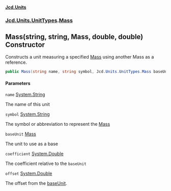 #### [Jcd.Units](index.md 'index')
### [Jcd.Units.UnitTypes](Jcd.Units.UnitTypes.md 'Jcd.Units.UnitTypes').[Mass](Jcd.Units.UnitTypes.Mass.md 'Jcd.Units.UnitTypes.Mass')

## Mass(string, string, Mass, double, double) Constructor

Constructs a unit measuring a specified [Mass](Jcd.Units.UnitTypes.Mass.md 'Jcd.Units.UnitTypes.Mass') using another Mass as a reference.

```csharp
public Mass(string name, string symbol, Jcd.Units.UnitTypes.Mass baseUnit, double coefficient, double offset=0.0);
```
#### Parameters

<a name='Jcd.Units.UnitTypes.Mass.Mass(string,string,Jcd.Units.UnitTypes.Mass,double,double).name'></a>

`name` [System.String](https://docs.microsoft.com/en-us/dotnet/api/System.String 'System.String')

The name of this unit

<a name='Jcd.Units.UnitTypes.Mass.Mass(string,string,Jcd.Units.UnitTypes.Mass,double,double).symbol'></a>

`symbol` [System.String](https://docs.microsoft.com/en-us/dotnet/api/System.String 'System.String')

The symbol or abbreviation to represent the [Mass](Jcd.Units.UnitTypes.Mass.md 'Jcd.Units.UnitTypes.Mass')

<a name='Jcd.Units.UnitTypes.Mass.Mass(string,string,Jcd.Units.UnitTypes.Mass,double,double).baseUnit'></a>

`baseUnit` [Mass](Jcd.Units.UnitTypes.Mass.md 'Jcd.Units.UnitTypes.Mass')

The unit to use as a base

<a name='Jcd.Units.UnitTypes.Mass.Mass(string,string,Jcd.Units.UnitTypes.Mass,double,double).coefficient'></a>

`coefficient` [System.Double](https://docs.microsoft.com/en-us/dotnet/api/System.Double 'System.Double')

The coefficient relative to the `baseUnit`

<a name='Jcd.Units.UnitTypes.Mass.Mass(string,string,Jcd.Units.UnitTypes.Mass,double,double).offset'></a>

`offset` [System.Double](https://docs.microsoft.com/en-us/dotnet/api/System.Double 'System.Double')

The offset from the [baseUnit](Jcd.Units.UnitTypes.Mass.Mass(string,string,Jcd.Units.UnitTypes.Mass,double,double).md#Jcd.Units.UnitTypes.Mass.Mass(string,string,Jcd.Units.UnitTypes.Mass,double,double).baseUnit 'Jcd.Units.UnitTypes.Mass.Mass(string, string, Jcd.Units.UnitTypes.Mass, double, double).baseUnit').
